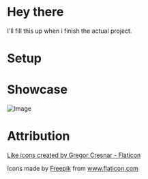 # Hey there
I'll fill this up when i finish the actual project.
# Setup

# Showcase 
![Image](./img/showcase.gif)


# Attribution 

<a href="https://www.flaticon.com/free-icons/like" title="like icons">Like icons created by Gregor Cresnar - Flaticon</a>
<bR>
<div>Icons made by <a href="https://www.freepik.com" title="Freepik">Freepik</a> from <a href="https://www.flaticon.com/" title="Flaticon">www.flaticon.com</a></div>
